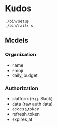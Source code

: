 # Kudos

```
./bin/setup
./bin/rails s
```

## Models

### Organization

- name
- emoji
- daily_budget

### Authorization

- platform (e.g. Slack)
- data (raw auth data)
- access_token
- refresh_token
- expires_at
